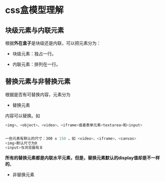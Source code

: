 # css盒模型理解

## 块级元素与内联元素

根据**外在盒子**是块级还是内联，可以把元素分为：

- 块级元素：独占一行。

- 内联元素：排列在一行。

## 替换元素与非替换元素

根据是否有可替换内容，元素分为

- 替换元素

内容可以替换。如

```js
<img>、<object>、<video>、<iframe>或者表单元素<textarea>和<input>


一些元素有默认的尺寸：300 x 150 ，如 <video>、<iframe>、<canvas>
<img>默认尺寸为0
<input>与浏览器有关
```

**所有的替换元素都是内联水平元素，但是，替换元素默认的display值却是不一样的**。

- 非替换元素
